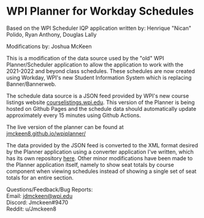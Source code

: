 # WPI Planner for Workday Schedules

Based on the WPI Scheduler IQP application written by: Henrique "Nican" Polido, Ryan Anthony, Douglas Lally

Modifications by: Joshua McKeen

This is a modification of the data source used by the "old" WPI Planner/Scheduler application to allow the application to work with the 2021-2022 and beyond class schedules. These schedules are now created using Workday, WPI's new Student Information System which is replacing Banner/Bannerweb. 

The schedule data source is a JSON feed provided by WPI's new course listings website [courselistings.wpi.edu](courselistings.wpi.edu). This version of the Planner is being hosted on Github Pages and the schedule data should automatically update approximately every 15 minutes using Github Actions. 

The live version of the planner can be found at [jmckeen8.github.io/wpiplanner/](jmckeen8.github.io/wpiplanner/)

The data provided by the JSON feed is converted to the XML format desired by the Planner application using a converter application I've written, which has its own repository [here](https://github.com/Jmckeen8/WorkdayToPlannerConverter). Other minor modifications have been made to the Planner application itself, namely to show seat totals by course component when viewing schedules instead of showing a single set of seat totals for an entire section.

Questions/Feedback/Bug Reports:  
Email: jdmckeen@wpi.edu  
Discord: Jmckeen#9470  
Reddit: u/Jmckeen8  
